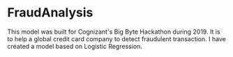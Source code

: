 # FraudAnalysis
This model was built for Cognizant's Big Byte Hackathon during 2019. It is to help a global credit card company to detect fraudulent transaction. I have created a model based on Logistic Regression.
